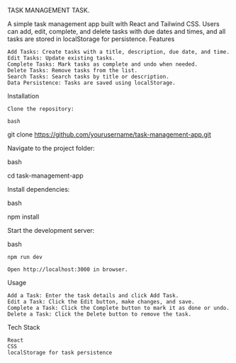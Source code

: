 TASK MANAGEMENT TASK.

A simple task management app built with React and Tailwind CSS. Users can add, edit, complete, and delete tasks with due dates and times, and all tasks are stored in localStorage for persistence.
Features

    Add Tasks: Create tasks with a title, description, due date, and time.
    Edit Tasks: Update existing tasks.
    Complete Tasks: Mark tasks as complete and undo when needed.
    Delete Tasks: Remove tasks from the list.
    Search Tasks: Search tasks by title or description.
    Data Persistence: Tasks are saved using localStorage.

Installation

    Clone the repository:

    bash

git clone https://github.com/yourusername/task-management-app.git

Navigate to the project folder:

bash

cd task-management-app

Install dependencies:

bash

npm install

Start the development server:

bash

    npm run dev

    Open http://localhost:3000 in browser.

Usage

    Add a Task: Enter the task details and click Add Task.
    Edit a Task: Click the Edit button, make changes, and save.
    Complete a Task: Click the Complete button to mark it as done or undo.
    Delete a Task: Click the Delete button to remove the task.

Tech Stack

    React
    CSS
    localStorage for task persistence


